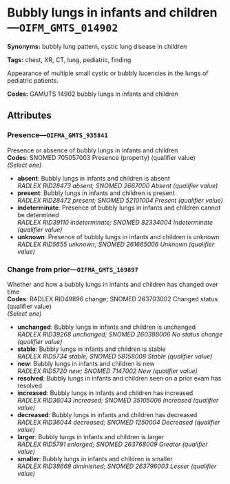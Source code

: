 # Bubbly lungs in infants and children—`OIFM_GMTS_014902`

**Synonyms:** bubbly lung pattern, cystic lung disease in children

**Tags:** chest, XR, CT, lung, pediatric, finding

Appearance of multiple small cystic or bubbly lucencies in the lungs of pediatric patients.

**Codes:** GAMUTS 14902 bubbly lungs in infants and children

## Attributes

### Presence—`OIFMA_GMTS_935841`

Presence or absence of bubbly lungs in infants and children  
**Codes**: SNOMED 705057003 Presence (property) (qualifier value)  
*(Select one)*

- **absent**: Bubbly lungs in infants and children is absent  
_RADLEX RID28473 absent; SNOMED 2667000 Absent (qualifier value)_
- **present**: Bubbly lungs in infants and children is present  
_RADLEX RID28472 present; SNOMED 52101004 Present (qualifier value)_
- **indeterminate**: Presence of bubbly lungs in infants and children cannot be determined  
_RADLEX RID39110 indeterminate; SNOMED 82334004 Indeterminate (qualifier value)_
- **unknown**: Presence of bubbly lungs in infants and children is unknown  
_RADLEX RID5655 unknown; SNOMED 261665006 Unknown (qualifier value)_

### Change from prior—`OIFMA_GMTS_169897`

Whether and how a bubbly lungs in infants and children has changed over time  
**Codes**: RADLEX RID49896 change; SNOMED 263703002 Changed status (qualifier value)  
*(Select one)*

- **unchanged**: Bubbly lungs in infants and children is unchanged  
_RADLEX RID39268 unchanged; SNOMED 260388006 No status change (qualifier value)_
- **stable**: Bubbly lungs in infants and children is stable  
_RADLEX RID5734 stable; SNOMED 58158008 Stable (qualifier value)_
- **new**: Bubbly lungs in infants and children is new  
_RADLEX RID5720 new; SNOMED 7147002 New (qualifier value)_
- **resolved**: Bubbly lungs in infants and children seen on a prior exam has resolved  
- **increased**: Bubbly lungs in infants and children has increased  
_RADLEX RID36043 increased; SNOMED 35105006 Increased (qualifier value)_
- **decreased**: Bubbly lungs in infants and children has decreased  
_RADLEX RID36044 decreased; SNOMED 1250004 Decreased (qualifier value)_
- **larger**: Bubbly lungs in infants and children is larger  
_RADLEX RID5791 enlarged; SNOMED 263768009 Greater (qualifier value)_
- **smaller**: Bubbly lungs in infants and children is smaller  
_RADLEX RID38669 diminished; SNOMED 263796003 Lesser (qualifier value)_